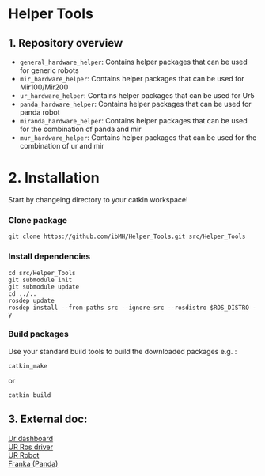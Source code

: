 # Helper Tools
## 1. Repository overview
* `general_hardware_helper`: Contains helper packages that can be used for generic robots
* `mir_hardware_helper`: Contains helper packages that can be used for Mir100/Mir200
* `ur_hardware_helper`: Contains helper packages that can be used for Ur5
* `panda_hardware_helper`: Contains helper packages that can be used for panda robot
* `miranda_hardware_helper`: Contains helper packages that can be used for the combination of panda and mir
* `mur_hardware_helper`: Contains helper packages that can be used for the combination of ur and mir

# 2. Installation
Start by changeing directory to your catkin workspace!
### Clone package
```
git clone https://github.com/ibMH/Helper_Tools.git src/Helper_Tools
```
### Install dependencies
```
cd src/Helper_Tools
git submodule init
git submodule update
cd ../..
rosdep update
rosdep install --from-paths src --ignore-src --rosdistro $ROS_DISTRO -y
```
### Build packages
Use your standard build tools to build the downloaded packages e.g. : 
```
catkin_make
```
or
```
catkin build
```
## 3. External doc:
[Ur dashboard](https://s3-eu-west-1.amazonaws.com/ur-support-site/15690/Dashboard_Server_CB-Series.pdf)  
[UR Ros driver](https://github.com/UniversalRobots/Universal_Robots_ROS_Driver/tree/64ab483b550a1c079c70162d2d3c2eb21ecde76e)  
[UR Robot](https://github.com/fmauch/universal_robot/tree/3ebf8070ad0869c264fc3df9185fe1865773b2b4)  
[Franka (Panda)](https://frankaemika.github.io/docs/index.html)  
